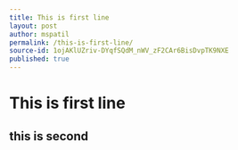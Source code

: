 ```yaml
---
title: This is first line
layout: post
author: mspatil
permalink: /this-is-first-line/
source-id: 1ojAKlUZriv-DYqfSQdM_nWV_zF2CAr6BisDvpTK9NXE
published: true
---
```

# This is first line

## this is second

